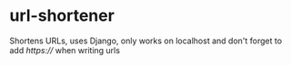 # url-shortener

Shortens URLs, uses Django, only works on localhost and don't forget to add *https://* when writing urls
